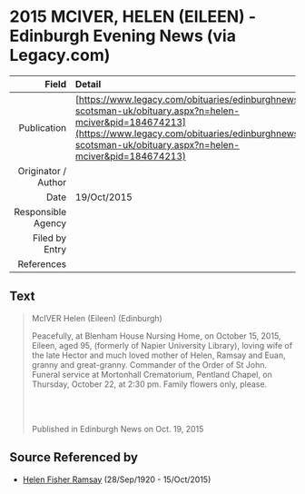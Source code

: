 ﻿---
layout: page
permalink: /sources/s44478256
---

# 2015 MCIVER, HELEN (EILEEN) - Edinburgh Evening News (via Legacy.com)

Field | Detail
---:|:---
Publication | [https://www.legacy.com/obituaries/edinburghnews-scotsman-uk/obituary.aspx?n=helen-mciver&pid=184674213](https://www.legacy.com/obituaries/edinburghnews-scotsman-uk/obituary.aspx?n=helen-mciver&pid=184674213)
Originator / Author | 
Date | 19/Oct/2015
Responsible Agency | 
Filed by Entry | 
References | 

## Text

> McIVER Helen (Eileen) (Edinburgh)
>
> Peacefully, at Blenham House Nursing Home, on October 15, 2015, Eileen, aged 95, (formerly of Napier University Library), loving wife of the late Hector and much loved mother of Helen, Ramsay and Euan, granny and great-granny. Commander of the Order of St John. Funeral service at Mortonhall Crematorium, Pentland Chapel, on Thursday, October 22, at 2:30 pm. Family flowers only, please.
>
> <br/>
>
> <br/>
>
> Published in Edinburgh News on Oct. 19, 2015
>

## Source Referenced by

* [Helen Fisher Ramsay](../people/@34267190@-helen-fisher-ramsay-b1920-9-28-d2015-10-15.md) (28/Sep/1920 - 15/Oct/2015)
